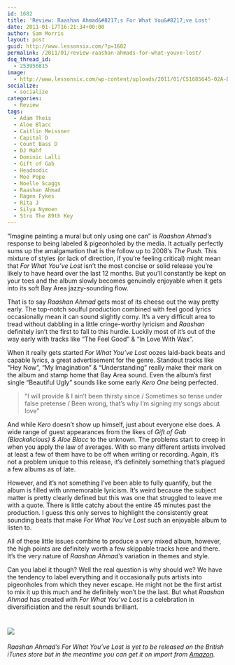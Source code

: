```yaml
---
id: 1682
title: 'Review: Raashan Ahmad&#8217;s For What You&#8217;ve Lost'
date: 2011-01-17T16:21:34+00:00
author: Sam Morris
layout: post
guid: http://www.lessonsix.com/?p=1682
permalink: /2011/01/review-raashan-ahmads-for-what-youve-lost/
dsq_thread_id:
  - 253956815
image:
  - http://www.lessonsix.com/wp-content/uploads/2011/01/CS1685645-02A-BIG.jpg
socialize:
  - socialize
categories:
  - Review
tags:
  - Adam Theis
  - Aloe Blacc
  - Caitlin Meissner
  - Capital D
  - Count Bass D
  - DJ Mahf
  - Dominic Lalli
  - Gift of Gab
  - Headnodic
  - Moe Pope
  - Noelle Scaggs
  - Raashan Ahmad
  - Ragen Fykes
  - Rita J
  - Silya Nymoen
  - Stro The 89th Key
---
```

&#8220;Imagine painting a mural but only using one can&#8221; is _Raashan Ahmad&#8217;s_ response to being labeled & pigeonholed by the media. It actually perfectly sums up the amalgamation that is the follow up to 2008&#8242;s _The Push_. This mixture of styles (or lack of direction, if you&#8217;re feeling critical) might mean that _For What You&#8217;ve Lost_ isn&#8217;t the most concise or solid release you&#8217;re likely to have heard over the last 12 months. But you&#8217;ll constantly be kept on your toes and the album slowly becomes genuinely enjoyable when it gets into its soft Bay Area jazzy-sounding flow.

<!--more-->

That is to say _Raashan Ahmad_ gets most of its cheese out the way pretty early. The top-notch soulful production combined with feel good lyrics occasionally mean it can sound slightly corny. It&#8217;s a very difficult area to tread without dabbling in a little cringe-worthy lyricism and _Raashan_ definitely isn&#8217;t the first to fall to this hurdle. Luckily most of it&#8217;s out of the way early with tracks like &#8220;The Feel Good&#8221; & &#8220;In Love With Wax&#8221;.

When it really gets started _For What You&#8217;ve Lost_ oozes laid-back beats and capable lyrics, a great advertisement for the genre. Standout tracks like &#8220;Hey Now&#8221;, &#8220;My Imagination&#8221; & &#8220;Understanding&#8221; really make their mark on the album and stamp home that Bay Area sound. Even the album&#8217;s first single &#8220;Beautiful Ugly&#8221; sounds like some early _Kero One_ being perfected.

> &#8220;I will provide & I ain&#8217;t been thirsty since / Sometimes so tense under false pretense / Been wrong, that&#8217;s why I&#8217;m signing my songs about love&#8221;

And while _Kero_ doesn&#8217;t show up himself, just about everyone else does. A wide range of guest appearances from the likes of _Gift of Gab (Blackalicious) & Aloe Blacc_ to the unknown. The problems start to creep in when you apply the law of averages. With so many different artists involved at least a few of them have to be off when writing or recording. Again, it&#8217;s not a problem unique to this release, it&#8217;s definitely something that&#8217;s plagued a few albums as of late.

However, and it&#8217;s not something I&#8217;ve been able to fully quantify, but the album is filled with unmemorable lyricism. It&#8217;s weird because the subject matter is pretty clearly defined but this was one that struggled to leave me with a quote. There is little catchy about the entire 45 minutes past the production. I guess this only serves to highlight the consistently great sounding beats that make _For What You&#8217;ve Lost_ such an enjoyable album to listen to.

All of these little issues combine to produce a very mixed album, however, the high points are definitely worth a few skippable tracks here and there. It&#8217;s the very nature of _Raashan Ahmad&#8217;s_ variation in themes and style.

Can you label it though? Well the real question is why should we? We have the tendency to label everything and it occasionally puts artists into pigeonholes from which they never escape. He might not be the first artist to mix it up this much and he definitely won&#8217;t be the last. But what _Raashan Ahmad_ has created with _For What You&#8217;ve Lost_ is a celebration in diversificiation and the result sounds brilliant.

# ![](http://www.lessonsix.com/wp-content/themes/lessonsix/images/review_three.png)

_Raashan Ahmad&#8217;s For What You&#8217;ve Lost is yet to be released on the British iTunes store but in the meantime you can get it on import from [Amazon](http://www.amazon.co.uk/What-Youve-Lost-Raashan-Ahmad/dp/B0049KDUDG/ref=ntt_mus_ep_dpt_2)._